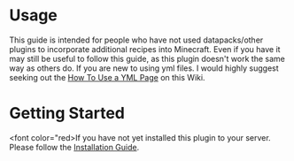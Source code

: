 # Usage
This guide is intended for people who have not used datapacks/other plugins to incorporate additional recipes into Minecraft. Even if you have it may still be useful to follow this guide, as this plugin doesn't work the same way as others do. If you are new to using yml files. I would highly suggest seeking out the [How To Use a YML Page](./how-to-use-a-yml) on this Wiki.

# Getting Started
<font color="red>If you have not yet installed this plugin to your server. Please follow the <a href="./install-guide">Installation Guide</a>.</font>
